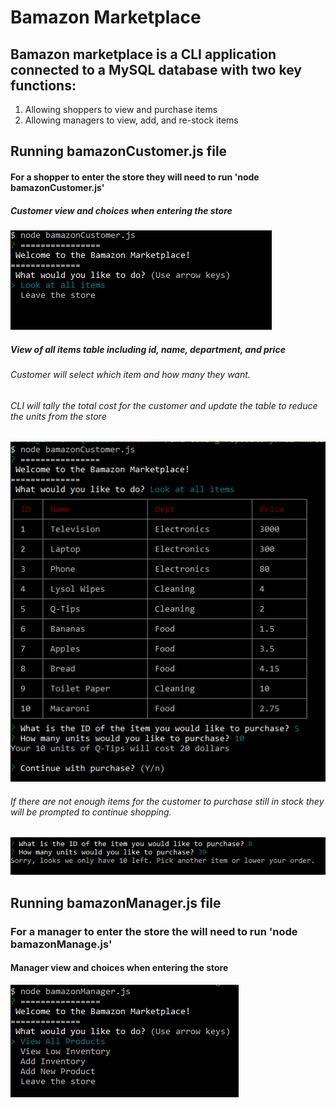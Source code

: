 # Bamazon Marketplace

## Bamazon marketplace is a CLI application connected to a MySQL database with two key functions:
1. Allowing shoppers to view and purchase items
2. Allowing managers to view, add, and re-stock items

## Running bamazonCustomer.js file
#### For a shopper to enter the store they will need to run 'node bamazonCustomer.js'
##### Customer view and choices when entering the store
![Bamazom Store Front](/images/customer-storefront.PNG)

##### View of all items table including id, name, department, and price
###### Customer will select which item and how many they want.
###### CLI will tally the total cost for the customer and update the table to reduce the units from the store
![Bamazon all items](/images/customer-shopping.PNG)

###### If there are not enough items for the customer to purchase still in stock they will be prompted to continue shopping.
![Bamazon item low](/images/customer-units.PNG)


## Running bamazonManager.js file
### For a manager to enter the store the will need to run 'node bamazonManage.js'
#### Manager view and choices when entering the store
![Bamazon Manager Front](/images/manager-entry.PNG)


